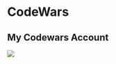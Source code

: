 # CodeWars

## My Codewars Account

<a href="https://www.codewars.com/users/ArifDev._">
    <img src="https://img.shields.io/badge/Codewars-B1361E?style=for-the-badge&logo=Codewars&logoColor=white">
</a>